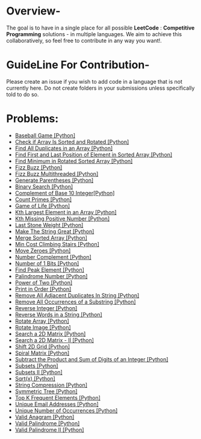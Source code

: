 # Overview-
The goal is to have in a single place for all possible **LeetCode** : **Competitive Programming** solutions - in multiple languages. We aim to achieve this collaboratively, so feel free to contribute in any way you want!.

# GuideLine For Contribution-
Please create an issue if you wish to add code in a language that is not currently here. Do not create folders in your submissions unless specifically told to do so.

# Problems:

- [Baseball Game [Python]](682.Baseball_Game.py)
- [Check if Array Is Sorted and Rotated [Python]](1752.Check_if_Array_Is_Sorted_and|_Rotated.py)
- [Find All Duplicates in an Array [Python]](442.Find_All_Duplicates_in_an_Array.py)
- [Find First and Last Position of Element in Sorted Array [Python]](34.Find_First_and_Last_Position_of_Element_in_Sorted_Array.py)
- [Find Minimum in Rotated Sorted Array [Python]](153.FindMinimum_in_Rotated_Sorted_Array.py)
- [Fizz Buzz [Python]](412.Fizz_Buzz.py)
- [Fizz Buzz Multithreaded [Python]](1195.Fizz_Buzz_Multithreaded.py)
- [Generate Parentheses [Python]](22.Generate_Parentheses.py)
- [Binary Search [Python]](704.Binary_Search.py)
- [Complement of Base 10 Integer[Python]](1009.Complement_of_Base_10_Integer.py)
- [Count Primes [Python]](204.Count_Primes.py)
- [Game of Life [Python]](289.Game_of_Life.py)
- [Kth Largest Element in an Array [Python]](215.Kth_Largest_Element_in_an_Array.py)
- [Kth Missing Positive Number [Python]](1539.Kth_Missing_Positive_Number.py)
- [Last Stone Weight [Python]](1046.Last_Stone_Weight.py)
- [Make The String Great [Python]](1544.Make_The_String_Great.py)
- [Merge Sorted Array [Python]](88.Merge_Sorted_Array.py)
- [Min Cost Climbing Stairs [Python]](746.Min_Cost_Climbing_Stairs.py)
- [Move Zeroes [Python]](283.Move_Zeroes.py)
- [Number Complement [Python]](476.Number_Complement.py)
- [Number of 1 Bits [Python]](191.Number_of_1_Bits.py)
- [Find Peak Element [Python]](162.Find_Peak_Element.py)
- [Palindrome Number [Python]](9.Palindrome_Number.py)
- [Power of Two [Python]](231.Power_of_Two.py)
- [Print in Order [Python]](1114.Print_in_Order.py)
- [Remove All Adjacent Duplicates In String [Python]](1047.Remove_All_Adjacent_Duplicates_In_String.py)
- [Remove All Occurrences of a Substring [Python]](1910.Remove_All_Occurrences_of_a_Substring.py)
- [Reverse Integer [Python]](7.Reverse_Integer.py)
- [Reverse Words in a String [Python]](151.Reverse_Words_in_a_String.py)
- [Rotate Array [Python]](189.Rotate_Array.py)
- [Rotate Image [Python]](48.Rotate_Image.py)
- [Search a 2D Matrix [Python]](74.Search_a_2D_Matrix.py)
- [Search a 2D Matrix - II [Python]](240.Search_a_2D_Matrix-II.py)
- [Shift 2D Grid [Python]](1260.Shift_2D_Grid.py)
- [Spiral Matrix [Python]](54.Spiral_Matrix.py)
- [Subtract the Product and Sum of Digits of an Integer [Python]](1281.Subtract_the_Product_and_Sum_of_Digits_of_an_Integer.py)
- [Subsets [Python]](78.Subsets.py )
- [Subsets II [Python]](90.Subsets_II.py)
- [Sqrt(x) [Python]](69.Sqrt(x).py)
- [String Compression [Python]](443.String_Compression.py)
- [Symmetric Tree [Python]](101.Symmetric_Tree.py)
- [Top K Frequent Elements [Python]](347.Top_K_Frequent_Elements.py)
- [Unique Email Addresses [Python]](929.Unique_Email_Addresses.py)
- [Unique Number of Occurrences [Python]](1207.Unique_Number_of_Occurrences.py)
- [Valid Anagram [Python]](242.Valid_Anagram.py)
- [Valid Palindrome [Python]](125.Valid_Palindrome.py)
- [Valid Palindrome II [Python]](680.Valid_Palindrome_II.py)

